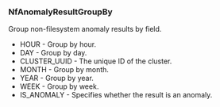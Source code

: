 ### NfAnomalyResultGroupBy
Group non-filesystem anomaly results by field.

- HOUR - Group by hour.
- DAY - Group by day.
- CLUSTER_UUID - The unique ID of the cluster.
- MONTH - Group by month.
- YEAR - Group by year.
- WEEK - Group by week.
- IS_ANOMALY - Specifies whether the result is an anomaly.

